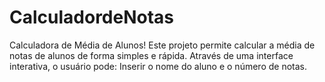 # CalculadordeNotas
Calculadora de Média de Alunos! Este projeto permite calcular a média de notas de alunos de forma simples e rápida. Através de uma interface interativa, o usuário pode:  Inserir o nome do aluno e o número de notas. 
